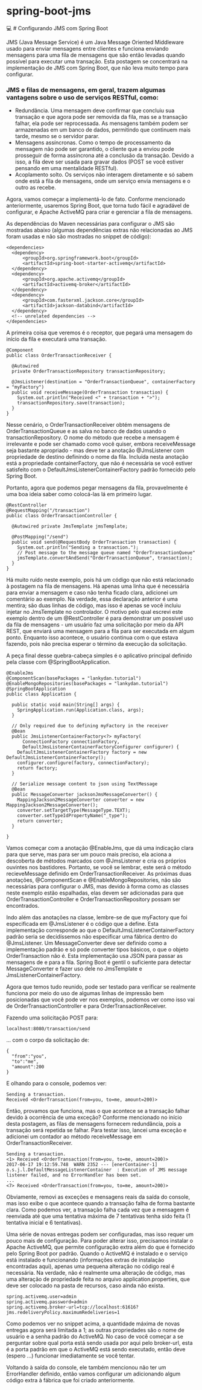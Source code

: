 # spring-boot-jms
:computer: # Configurando JMS com Spring Boot

JMS (Java Message Service) é um Java Message Oriented Middleware usado para enviar mensagens entre clientes e funciona enviando mensagens para uma fila de mensagens que são então levadas quando possível para executar uma transação. Esta postagem se concentrará na implementação de JMS com Spring Boot, que não leva muito tempo para configurar.

### JMS e filas de mensagens, em geral, trazem algumas vantagens sobre o uso de serviços RESTful, como:

- Redundância. Uma mensagem deve confirmar que concluiu sua transação e que agora pode ser removida da fila, mas se a transação falhar, ela pode ser reprocessada. As mensagens também podem ser armazenadas em um banco de dados, permitindo que continuem mais tarde, mesmo se o servidor parar.
- Mensagens assíncronas. Como o tempo de processamento da mensagem não pode ser garantido, o cliente que a enviou pode prosseguir de forma assíncrona até a conclusão da transação. Devido a isso, a fila deve ser usada para gravar dados (POST se você estiver pensando em uma mentalidade RESTful).
- Acoplamento solto. Os serviços não interagem diretamente e só sabem onde está a fila de mensagens, onde um serviço envia mensagens e o outro as recebe.

Agora, vamos começar a implementá-lo de fato. Conforme mencionado anteriormente, usaremos Spring Boot, que torna tudo fácil e agradável de configurar, e Apache ActiveMQ para criar e gerenciar a fila de mensagens.

As dependências do Maven necessárias para configurar o JMS são mostradas abaixo (algumas dependências extras não relacionadas ao JMS foram usadas e não são mostradas no snippet de código):

```
<dependencies>
  <dependency>
      <groupId>org.springframework.boot</groupId>
      <artifactId>spring-boot-starter-activemq</artifactId>
  </dependency>
  <dependency>
      <groupId>org.apache.activemq</groupId>
      <artifactId>activemq-broker</artifactId>
  </dependency>
  <dependency>
      <groupId>com.fasterxml.jackson.core</groupId>
      <artifactId>jackson-databind</artifactId>
  </dependency>
  <!-- unrelated dependencies -->
</dependencies>
```
A primeira coisa que veremos é o receptor, que pegará uma mensagem do início da fila e executará uma transação.

```
@Component
public class OrderTransactionReceiver {

  @Autowired
  private OrderTransactionRepository transactionRepository;

  @JmsListener(destination = "OrderTransactionQueue", containerFactory = "myFactory")
  public void receiveMessage(OrderTransaction transaction) {
    System.out.println("Received <" + transaction + ">");
    transactionRepository.save(transaction);
  }
}
```

Nesse cenário, o OrderTransactionReceiver obtém mensagens de OrderTransactionQueue e as salva no banco de dados usando o transactionRepository. O nome do método que recebe a mensagem é irrelevante e pode ser chamado como você quiser, embora receiveMessage seja bastante apropriado - mas deve ter a anotação @JmsListener com propriedade de destino definindo o nome da fila. Incluída nesta anotação está a propriedade containerFactory, que não é necessária se você estiver satisfeito com o DefaultJmsListenerContainerFactory padrão fornecido pelo Spring Boot.

Portanto, agora que podemos pegar mensagens da fila, provavelmente é uma boa ideia saber como colocá-las lá em primeiro lugar.

```
@RestController
@RequestMapping("/transaction")
public class OrderTransactionController {

  @Autowired private JmsTemplate jmsTemplate;

  @PostMapping("/send")
  public void send(@RequestBody OrderTransaction transaction) {
    System.out.println("Sending a transaction.");
    // Post message to the message queue named "OrderTransactionQueue"
    jmsTemplate.convertAndSend("OrderTransactionQueue", transaction);
  }
}
```
Há muito ruído neste exemplo, pois há um código que não está relacionado à postagem na fila de mensagens. Há apenas uma linha que é necessária para enviar a mensagem e caso não tenha ficado clara, adicionei um comentário ao exemplo. Na verdade, essa declaração anterior é uma mentira; são duas linhas de código, mas isso é apenas se você incluiu injetar no JmsTemplate no controlador. O motivo pelo qual escrevi este exemplo dentro de um @RestController é para demonstrar um possível uso da fila de mensagens - um usuário faz uma solicitação por meio da API REST, que enviará uma mensagem para a fila para ser executada em algum ponto. Enquanto isso acontece, o usuário continua com o que estava fazendo, pois não precisa esperar o término da execução da solicitação.

A peça final desse quebra-cabeça simples é o aplicativo principal definido pela classe com @SpringBootApplication.

```
@EnableJms
@ComponentScan(basePackages = "lankydan.tutorial")
@EnableMongoRepositories(basePackages = "lankydan.tutorial")
@SpringBootApplication
public class Application {

  public static void main(String[] args) {
    SpringApplication.run(Application.class, args);
  }

  // Only required due to defining myFactory in the receiver
  @Bean
  public JmsListenerContainerFactory<?> myFactory(
      ConnectionFactory connectionFactory,
      DefaultJmsListenerContainerFactoryConfigurer configurer) {
    DefaultJmsListenerContainerFactory factory = new DefaultJmsListenerContainerFactory();
    configurer.configure(factory, connectionFactory);
    return factory;
  }

  // Serialize message content to json using TextMessage
  @Bean
  public MessageConverter jacksonJmsMessageConverter() {
    MappingJackson2MessageConverter converter = new MappingJackson2MessageConverter();
    converter.setTargetType(MessageType.TEXT);
    converter.setTypeIdPropertyName("_type");
    return converter;
  }

}
```

Vamos começar com a anotação @EnableJms, que dá uma indicação clara para que serve, mas para ser um pouco mais preciso, ela aciona a descoberta de métodos marcados com @JmsListener e cria os próprios ouvintes nos bastidores. Portanto, se você se lembrar, este será o método recieveMessage definido em OrderTransactionReceiver. As próximas duas anotações, @ComponentScan e @EnableMongoRepositories, não são necessárias para configurar o JMS, mas devido à forma como as classes neste exemplo estão espalhadas, elas devem ser adicionadas para que OrderTransactionController e OrderTransactionRepository possam ser encontrados.

Indo além das anotações na classe, lembre-se de que myFactory que foi especificada em @JmsListener é o código que a define. Esta implementação corresponde ao que o DefaultJmsListenerContainerFactory padrão seria se decidíssemos não especificar uma fábrica dentro do @JmsListener. Um MessageConverter deve ser definido como a implementação padrão e só pode converter tipos básicos, o que o objeto OrderTransaction não é. Esta implementação usa JSON para passar as mensagens de e para a fila. Spring Boot é gentil o suficiente para detectar MessageConverter e fazer uso dele no JmsTemplate e JmsListenerContainerFactory.

Agora que temos tudo reunido, pode ser testado para verificar se realmente funciona por meio do uso de algumas linhas de impressão bem posicionadas que você pode ver nos exemplos, podemos ver como isso vai de OrderTransactionController e para OrderTransactionReceiver.

Fazendo uma solicitação POST para:

```
localhost:8080/transaction/send
```

... com o corpo da solicitação de:

```
{
  "from":"you",
  "to":"me",
  "amount":200
}
```

E olhando para o console, podemos ver:

```
Sending a transaction.
Received <OrderTransaction(from=you, to=me, amount=200)>
```

Então, provamos que funciona, mas o que acontece se a transação falhar devido à ocorrência de uma exceção? Conforme mencionado no início desta postagem, as filas de mensagens fornecem redundância, pois a transação será repetida se falhar. Para testar isso, lancei uma exceção e adicionei um contador ao método receiveMessage em OrderTransactionReceiver.

```
Sending a transaction.
<1> Received <OrderTransaction(from=you, to=me, amount=200)>
2017-06-17 19:12:59.748  WARN 2352 --- [enerContainer-1] o.s.j.l.DefaultMessageListenerContainer  : Execution of JMS message listener failed, and no ErrorHandler has been set.
...
<7> Received <OrderTransaction(from=you, to=me, amount=200)>
```

Obviamente, removi as exceções e mensagens reais da saída do console, mas isso exibe o que acontece quando a transação falha de forma bastante clara. Como podemos ver, a transação falha cada vez que a mensagem é reenviada até que uma tentativa máxima de 7 tentativas tenha sido feita (1 tentativa inicial e 6 tentativas).

Uma série de novas entregas podem ser configuradas, mas isso requer um pouco mais de configuração. Para poder alterar isso, precisamos instalar o Apache ActiveMQ, que permite configuração extra além do que é fornecido pelo Spring Boot por padrão. Quando o ActiveMQ é instalado e o serviço está instalado e funcionando (informações extras de instalação encontradas aqui), apenas uma pequena alteração no código real é necessária. Na verdade, não é realmente uma alteração de código, mas uma alteração de propriedade feita no arquivo application.properties, que deve ser colocado na pasta de recursos, caso ainda não exista.

```
spring.activemq.user=admin
spring.activemq.password=admin
spring.activemq.broker-url=tcp://localhost:61616?jms.redeliveryPolicy.maximumRedeliveries=1
```

Como podemos ver no snippet acima, a quantidade máxima de novas entregas agora será limitada a 1; as outras propriedades são o nome de usuário e a senha padrão do ActiveMQ. No caso de você começar a se perguntar sobre qual porta está sendo usada por aqui pelo broker-url, esta é a porta padrão em que o ActiveMQ está sendo executado, então deve (espero ...) funcionar imediatamente se você tentar.

Voltando à saída do console, ele também mencionou não ter um ErrorHandler definido, então vamos configurar um adicionando algum código extra à fábrica que foi criado anteriormente.
